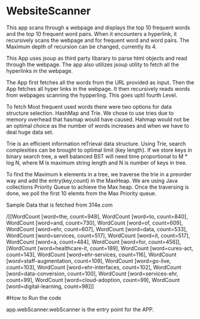 # WebsiteScanner
This app scans through a webpage and displays the top 10 frequent words and the top 10 frequent word pairs. When it encounters a hyperlink, it recursively scans the webpage and for frequent word and word pairs. The Maximum depth of recursion can be changed, currently its 4.

This App uses jsoup as third party libarary to parse html objects and read through the webpage. The app also utilizes jsoup utility to fetch all the hyperlinks in the webpage.

The App first fetches all the words from the URL provided as input. Then the App fetches all hyper links in the webpage. It then recursively reads words from webpages scanning the hypperling. This goes uptil fourth Level.

To fetch Most frequent used words there were two options for data structure selection. HashMap and Trie. We chose to use tries due to memory overhead that hasmap would have caused. Hahmap would not be an optimal choice as the number of words increases and when we have to deal huge data set.

Trie is an efficient information reTrieval data structure. Using Trie, search complexities can be brought to optimal limit (key length). If we store keys in binary search tree, a well balanced BST will need time proportional to M * log N, where M is maximum string length and N is number of keys in tree.

To find the Maximum k elements in a tree, we traverse the trie in a preorder way and add the entry(key,count) in the MaxHeap. We are using Java collections Priority Queue to achieve the Max heap. Once the traversing is done, we poll the first 10 elemts from the Max Priority queue.

Sample Data that is fetched from 314e.com

/[[WordCount [word=the, count=948], WordCount [word=to, count=840], WordCount [word=and, count=730], WordCount [word=of, count=609], WordCount [word=ehr, count=607], WordCount [word=data, count=533], WordCount [word=services, count=517], WordCount [word=it, count=517], WordCount [word=a, count=484], WordCount [word=for, count=456]], [WordCount [word=healthcare-it, count=189], WordCount [word=cures-act, count=143], WordCount [word=ehr-services, count=116], WordCount [word=staff-augmentation, count=109], WordCount [word=go-live, count=103], WordCount [word=ehr-interfaces, count=102], WordCount [word=data-conversion, count=100], WordCount [word=services-ehr, count=99], WordCount [word=cloud-adoption, count=99], WordCount [word=digital-learning, count=98]]]

#How to Run the code 

  app.webScanner.webScanner is the entry point for the APP.

